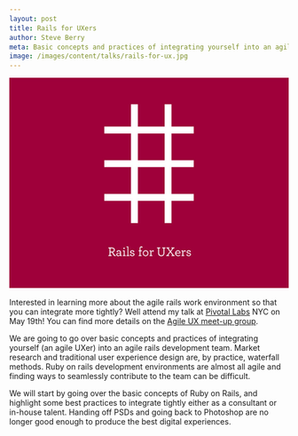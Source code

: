 ```yaml
---
layout: post
title: Rails for UXers
author: Steve Berry
meta: Basic concepts and practices of integrating yourself into an agile rails development team.
image: /images/content/talks/rails-for-ux.jpg
---
```


<img src="/images/content/talks/rails-for-ux.jpg" alt="Rails for user experience people" class="scale-with-grid"/>

<p>Interested in learning more about the agile rails work environment so that you can integrate more tightly? Well attend my talk at <a href="http://www.pivotallabs.com" target="blank">Pivotal Labs</a> NYC on May 19th! You can find more details on the <a href="http://www.meetup.com/Agile-Experience-Design/events/17281649/" target="blank">Agile UX meet-up group</a>.</p>

We are going to go over basic concepts and practices of integrating yourself (an agile UXer) into an agile rails development team. Market research and traditional user experience design are, by practice, waterfall methods. Ruby on rails development environments are almost all agile and finding ways to seamlessly contribute to the team can be difficult.

We will start by going over the basic concepts of Ruby on Rails, and highlight some best practices to integrate tightly either as a consultant or in-house talent. Handing off PSDs and going back to Photoshop are no longer good enough to produce the best digital experiences.

<div class="deck_container">
<script src="http://speakerdeck.com/embed/4ec48a8668de3300540029c4.js"></script>
</div>
